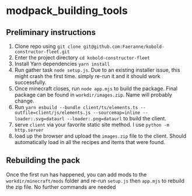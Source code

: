 # modpack_building_tools

## Preliminary instructions

1. Clone repo using `git clone git@github.com:Faeranne/kobold-constructor-fleet.git`
1. Enter the project directory `cd kobold-constructor-fleet`
1. Install Yarn dependencies `yarn install`
1. Run gather task `node setup.js`.  Due to an existing installer issue, this might crash the first time. simply re-run it and it should work successfully.
1. Once minecraft closes, run `node app.mjs` to build the package.  Final package can be found in `workdir/images.zip`.  Name will probably change.
1. Run `yarn esbuild --bundle client/ts/elements.ts --outfile=client/js/elements.js --sourcemap=inline --loader:.svg=dataurl --loader:.png=dataurl` to build the client.
1. serve `client` via your favorite static site method.  I use `python -m http.server`
1. load up the browser and upload the `images.zip` file to the client.  Should automatically load in all the recipes and items that were found.

## Rebuilding the pack

Once the first run has happened, you can add mods to the `workdir/minecraft/mods` folder and re-run `setup.js` then `app.mjs` to rebuild the zip file.  No further commands are needed


